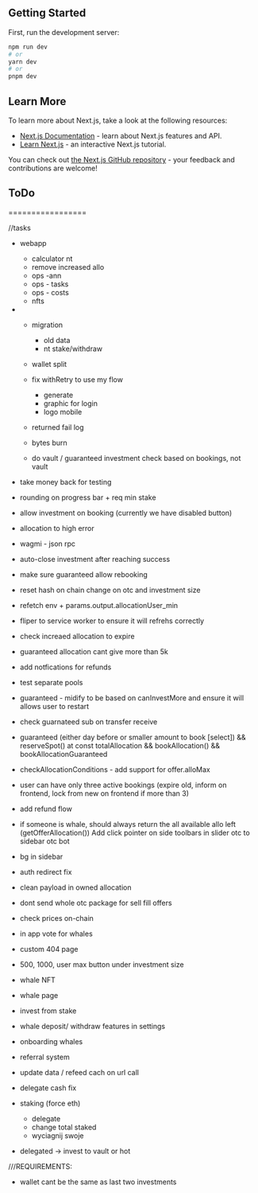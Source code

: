 ## Getting Started

First, run the development server:

```bash
npm run dev
# or
yarn dev
# or
pnpm dev
```

## Learn More

To learn more about Next.js, take a look at the following resources:

- [Next.js Documentation](https://nextjs.org/docs) - learn about Next.js features and API.
- [Learn Next.js](https://nextjs.org/learn) - an interactive Next.js tutorial.

You can check out [the Next.js GitHub repository](https://github.com/vercel/next.js/) - your feedback and contributions are welcome!


## ToDo
=================

//tasks
- webapp
  - calculator nt
  - remove increased allo
  - ops -ann
  - ops - tasks
  - ops - costs
  - nfts

- 
  - migration
    - old data
    - nt stake/withdraw
  -  wallet split


  
  - fix withRetry to use my flow

    - generate
    - graphic for login
    - logo mobile
  - returned fail log
  - bytes burn
  - do vault / guaranteed investment check based on bookings, not vault
- take money back for testing
- rounding on progress bar + req min stake
- allow investment on booking (currently we have disabled button)
- allocation to high error
- wagmi - json rpc
- auto-close investment after reaching success
- make sure guaranteed allow rebooking
- reset hash on chain change on otc and investment size

- refetch env + params.output.allocationUser_min
- fliper to service worker to ensure it will refrehs correctly
- check increaed allocation to expire
- guaranteed allocation cant give more than 5k
- add notfications for refunds
- test separate pools
- guaranteed - midify to be based on canInvestMore and ensure it will allows user to restart 
- check guarnateed sub on transfer receive
- guaranteed (either day before or smaller amount to book [select]) && reserveSpot() at  const totalAllocation && bookAllocation()  && bookAllocationGuaranteed
- checkAllocationConditions - add support for offer.alloMax
- user can have only three active bookings (expire old, inform on frontend, lock from new on frontend if more than 3)
- add refund flow
- if someone is whale, should always return the all available allo left (getOfferAllocation())
  Add click pointer on side toolbars in slider
  otc to sidebar
  otc bot

- bg in sidebar
- auth redirect fix
- clean payload in owned allocation
- dont send whole otc package for sell fill offers
- check prices on-chain
- in app vote for whales
- custom 404 page
- 500, 1000, user max button under investment size

- whale NFT
- whale page
- invest from stake
- whale deposit/ withdraw features in settings
- onboarding whales
- referral system
- update data / refeed cach on url call

- delegate cash fix
- staking (force eth)
  - delegate
  - change total staked
  - wyciagnij swoje
- delegated -> invest to vault or hot

///REQUIREMENTS:
- wallet cant be the same as last two investments

